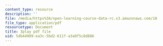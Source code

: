 ```yaml
---
content_type: resource
description: ''
file: /media/https%3A/open-learning-course-data-rc.s3.amazonaws.com/18-03-differential-equations-spring-2010/5db44909ea3c5bd2611fa3a0f5c8d886_MdzfsfBNJIw.pdf
file_type: application/pdf
resourcetype: Document
title: 3play pdf file
uid: 5db44909-ea3c-5bd2-611f-a3a0f5c8d886
---
```

